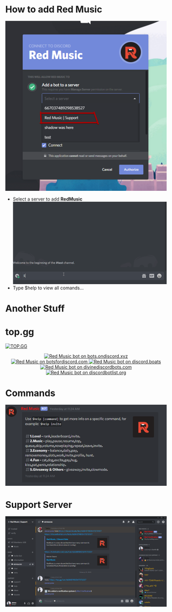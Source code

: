 # How to add Red Music
![Tutorial](NtxvuI.png)
- Select a server to add **RedMusic**
![Tutorial](hERRQX.gif)
- Type $help to view all comands...

# Another Stuff

# top.gg
[![TOP.GG](https://top.gg/api/widget/668481980547072007.svg)](https://top.gg/bot/668481980547072007)
<center>
</a>
<a href="https://bots.ondiscord.xyz/bots/668481980547072007">
   <img src="https://bots.ondiscord.xyz/bots/668481980547072007/embed"
	width="420" 
	height="190" 
	alt="Red Music bot on bots.ondiscord.xyz">
</a>

<br>

<a href="https://botsfordiscord.com/bots/668481980547072007" >
   <img src="https://botsfordiscord.com/api/bot/668481980547072007/widget"
	width="420" 
	height="190" 
	alt="Red Music on botsfordiscord.com">
</a>
<a href="https://discord.boats/bot/668481980547072007" >
   <img src="https://discord.boats/api/widget/668481980547072007"
	width="420" 
	height="190" 
	alt="Red Music bot on discord.boats">
</a>

<br>

<a href="https://divinediscordbots.com/bot/668481980547072007" >
   <img src="https://divinediscordbots.com/api/widget/668481980547072007.svg"
	width="440" 
	height="190" 
	alt="Red Music bot on divinediscordbots.com">
</a>
<a href="https://discordbotlist.com/bots/668481980547072007">
    <img src="https://discordbotlist.com/bots/668481980547072007/widget"
	width="400" 
	height="190" 
	alt="Red Music bot on discordbotlist.org">
</a>
</center>


# Commands
![Image of Imgur](3O3IWZ.png)

# Support Server
[![Support Server](iwfEJY.png)](https://discord.gg/RqBvr4H)
